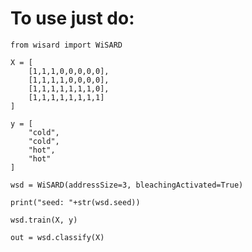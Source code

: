 # To use just do:

    from wisard import WiSARD

    X = [
        [1,1,1,0,0,0,0,0],
        [1,1,1,1,0,0,0,0],
        [1,1,1,1,1,1,1,0],
        [1,1,1,1,1,1,1,1]
    ]

    y = [
        "cold",
        "cold",
        "hot",
        "hot"
    ]

    wsd = WiSARD(addressSize=3, bleachingActivated=True)

    print("seed: "+str(wsd.seed))

    wsd.train(X, y)

    out = wsd.classify(X)
